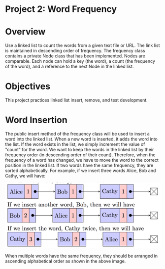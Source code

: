 # Project 2: Word Frequency

# Overview
Use a linked list to count the words from a given text file or URL.
The link list is maintained in descending order of frequency.
The frequency class contains a private Node class that has been implemented. 
Nodes are comparable. 
Each node can hold a key (the word), a count (the frequency of the word), and a reference to the next Node in the linked list.

# Objectives
This project practices linked list insert, remove, and test development.

# Word Insertion
The public insert method of the frequency class will be used to insert a word into the linked list. 
When a new word is inserted, it adds the word into the list. 
If the word exists in the list, we simply increment the value of "count" for the word. 
We want to keep the words in the linked list by their frequency order (in descending order of their count). 
Therefore, when the frequency of a word has changed, we have to move the word to the correct position in the linked list. 
If two words have the same frequency, they are sorted alphabetically. For example, if we insert three words Alice, Bob and Cathy, we will have:

![List changes after insertion](img/list.png)

When multiple words have the same frequency, they should be arranged in ascending alphabetical order as shown in the above image.


